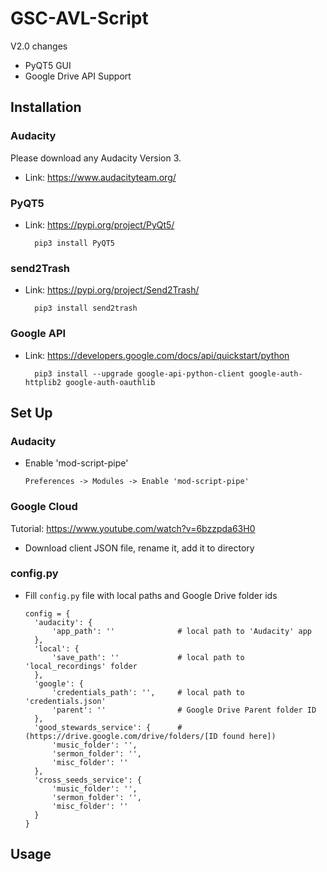 # GSC-AVL-Script

V2.0 changes
- PyQT5 GUI
- Google Drive API Support

Installation
------------
### Audacity

Please download any Audacity Version 3.

- Link: https://www.audacityteam.org/

### PyQT5

- Link: https://pypi.org/project/PyQt5/


        pip3 install PyQT5

### send2Trash
- Link: https://pypi.org/project/Send2Trash/

        pip3 install send2trash

### Google API
- Link: https://developers.google.com/docs/api/quickstart/python

        pip3 install --upgrade google-api-python-client google-auth-httplib2 google-auth-oauthlib

Set Up
------
### Audacity
- Enable 'mod-script-pipe'
  
      Preferences -> Modules -> Enable 'mod-script-pipe'

### Google Cloud
Tutorial: https://www.youtube.com/watch?v=6bzzpda63H0
- Download client JSON file, rename it, add it to directory


### config.py
- Fill ``config.py`` file with local paths and Google Drive folder ids

      config = {
        'audacity': {
            'app_path': ''              # local path to 'Audacity' app
        },
        'local': {
            'save_path': ''             # local path to 'local_recordings' folder
        },
        'google': {
            'credentials_path': '',     # local path to 'credentials.json'
            'parent': ''                # Google Drive Parent folder ID
        },
        'good_stewards_service': {      # (https://drive.google.com/drive/folders/[ID found here])
            'music_folder': '',
            'sermon_folder': '',
            'misc_folder': ''
        },
        'cross_seeds_service': {
            'music_folder': '',
            'sermon_folder': '',
            'misc_folder': ''
        }
      }

Usage
-----
